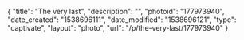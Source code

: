 {
    "title": "The very last",
    "description": "",
    "photoid": "177973940",
    "date_created": "1538696111",
    "date_modified": "1538696121",
    "type": "captivate",
    "layout": "photo",
    "url": "\/p\/the-very-last\/177973940"
}